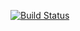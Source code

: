[![Build Status](https://travis-ci.org/tflecht/roll-a-ball.svg?branch=master)](https://travis-ci.org/tflecht/roll-a-ball)
